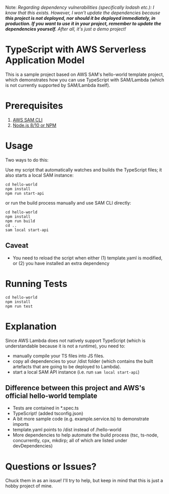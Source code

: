 Note:
_Regarding dependency vulnerabilities (specifically lodash etc.): I know that this exists. However, I won't update the dependencies because **this project is not deployed, nor should it be deployed immediately, in production. If you want to use it in your project, remember to update the dependencies yourself.** After all, it's just a demo project!_

# TypeScript with AWS Serverless Application Model
This is a sample project based on AWS SAM's hello-world template project, which demonstrates how you can use TypeScript with SAM/Lambda (which is not currently supported by SAM/Lambda itself).

# Prerequisites
1. [AWS SAM CLI](https://aws.amazon.com/serverless/sam/)
2. [Node.js 8/10 or NPM](https://nodejs.org/en/)

# Usage
Two ways to do this:

Use my script that automatically watches and builds the TypeScript files; it also starts a local SAM instance:
```
cd hello-world
npm install
npm run start-api
```
or run the build process manually and use SAM CLI directly:
```
cd hello-world
npm install
npm run build
cd ..
sam local start-api
```
## Caveat
* You need to reload the script when either (1) template.yaml is modified, or (2) you have installed an extra dependency

# Running Tests
```
cd hello-world
npm install
npm run test
```

# Explanation
Since AWS Lambda does not natively support TypeScript (which is understandable because it is not a runtime), you need to: 
* manually compile your TS files into JS files.
* copy all dependencies to your /dist folder (which contains the built artefacts that are going to be deployed to Lambda).
* start a local SAM API instance (i.e. run `sam local start-api`)

## Difference between this project and AWS's official hello-world template
* Tests are contained in *.spec.ts
* TypeScript! (added tsconfig.json)
* A bit more sample code (e.g. example.service.ts) to demonstrate imports
* template.yaml points to /dist instead of /hello-world
* More dependencies to help automate the build process (tsc, ts-node, concurrently, cpx, mkdirp; all of which are listed under devDependencies)

# Questions or Issues?
Chuck them in as an issue! I'll try to help, but keep in mind that this is just a hobby project of mine.

